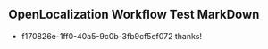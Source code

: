 ## OpenLocalization Workflow Test MarkDown
* f170826e-1ff0-40a5-9c0b-3fb9cf5ef072 thanks!

<!--HONumber=Jul16_HO4-->


